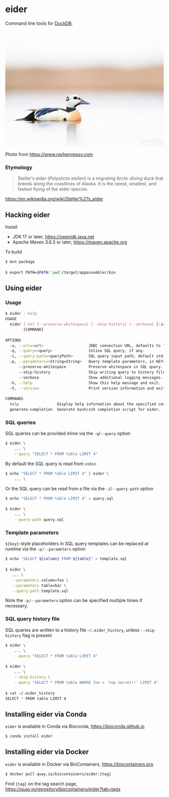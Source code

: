 # eider

Command line tools for [DuckDB](https://duckdb.org).

<br/>

![Photo of Polysticta stelleri, by Ray Hennessy](/images/eider.jpg)

Photo from https://www.rayhennessy.com


### Etymology

> Steller's eider (_Polysticta stelleri_) is a migrating Arctic diving duck that breeds
> along the coastlines of Alaska. It is the rarest, smallest, and fastest flying of the
> eider species.

https://en.wikipedia.org/wiki/Steller%27s_eider


## Hacking eider

Install

 * JDK 17 or later, https://openjdk.java.net
 * Apache Maven 3.6.3 or later, https://maven.apache.org

To build
```bash
$ mvn package

$ export PATH=$PATH:`pwd`/target/appassembler/bin
```

## Using eider

### Usage

```bash
$ eider --help
USAGE
  eider [-hV] [--preserve-whitespace] [--skip-history] [--verbose] [-i=<queryPath>] [-q=<query>] [-u=<url>] [-p=<String=String>]...
        [COMMAND]

OPTIONS
  -u, --url=<url>                    JDBC connection URL, defaults to "jdbc:duckdb:".
  -q, --query=<query>                Inline SQL query, if any.
  -i, --query-path=<queryPath>       SQL query input path, default stdin.
  -p, --parameters=<String=String>   Query template parameters, in KEY=VALUE format. Specify multiple times if necessary.
      --preserve-whitespace          Preserve whitespace in SQL query.
      --skip-history                 Skip writing query to history file.
      --verbose                      Show additional logging messages.
  -h, --help                         Show this help message and exit.
  -V, --version                      Print version information and exit.

COMMANDS
  help                 Display help information about the specified command.
  generate-completion  Generate bash/zsh completion script for eider.
```


### SQL queries

SQL queries can be provided inline via the `-q`/`--query` option
```bash
$ eider \
    ... \
    --query "SELECT * FROM table LIMIT 4"
```

By default the SQL query is read from `stdin`
```bash
$ echo "SELECT * FROM table LIMIT 4" | eider \
    ... \
```

Or the SQL query can be read from a file via the `-i`/`--query-path` option
```bash
$ echo "SELECT * FROM table LIMIT 4" > query.sql

$ eider \
    ... \
    --query-path query.sql
```


### Template parameters

`${key}`-style placeholders in SQL query templates can be replaced at runtime via the `-p/--parameters` option
```bash
$ echo "SELECT ${column} FROM ${table}" > template.sql

$ eider \
   ... \
   --parameters column=foo \
   --parameters table=bar \
   --query-path template.sql
```

Note the `-p/--parameters` option can be specified multiple times if necessary.


### SQL query history file

SQL queries are written to a history file `~/.eider_history`, unless `--skip-history` flag is present
```bash
$ eider \
    ... \
    --query "SELECT * FROM table LIMIT 4"

$ eider \
    ... \
    --skip-history \
    --query "SELECT * FROM table WHERE foo = 'top secret!!' LIMIT 4"

$ cat ~/.eider_history
SELECT * FROM table LIMIT 4
```


## Installing eider via Conda

`eider` is available in Conda via Bioconda, https://bioconda.github.io

```bash
$ conda install eider
```


## Installing eider via Docker

`eider` is available in Docker via BioContainers, https://biocontainers.pro

```bash
$ docker pull quay.io/biocontainers/eider:{tag}
```

Find `{tag}` on the tag search page, https://quay.io/repository/biocontainers/eider?tab=tags
